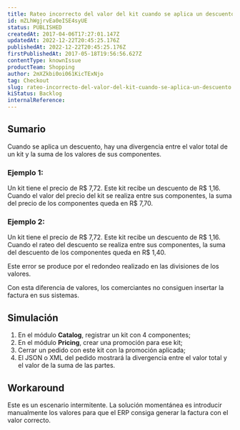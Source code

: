 ```yaml
---
title: Rateo incorrecto del valor del kit cuando se aplica un descuento
id: mZLhWgjrvEa0eISE4syUE
status: PUBLISHED
createdAt: 2017-04-06T17:27:01.147Z
updatedAt: 2022-12-22T20:45:25.176Z
publishedAt: 2022-12-22T20:45:25.176Z
firstPublishedAt: 2017-05-18T19:56:56.627Z
contentType: knownIssue
productTeam: Shopping
author: 2mXZkbi0oi061KicTExNjo
tag: Checkout
slug: rateo-incorrecto-del-valor-del-kit-cuando-se-aplica-un-descuento
kiStatus: Backlog
internalReference: 
---
```


## Sumario

Cuando se aplica un descuento, hay una divergencia entre el valor total de un kit y la suma de los valores de sus componentes.

### Ejemplo 1:

Un kit tiene el precio de R$ 7,72. Este kit recibe un descuento de R$ 1,16. Cuando el valor del precio del kit se realiza entre sus componentes, la suma del precio de los componentes queda en R$ 7,70.

### Ejemplo 2:

Un kit tiene el precio de R$ 7,72. Este kit recibe un descuento de R$ 1,16. Cuando el rateo del descuento se realiza entre sus componentes, la suma del descuento de los componentes queda en R$ 1,40.

Este error se produce por el redondeo realizado en las divisiones de los valores.

Con esta diferencia de valores, los comerciantes no consiguen insertar la factura en sus sistemas.

## Simulación

1. En el módulo **Catalog**, registrar un kit con 4 componentes;
2. En el módulo **Pricing**, crear una promoción para ese kit;
3. Cerrar un pedido con este kit con la promoción aplicada;
4. El JSON o XML del pedido mostrará la divergencia entre el valor total y el valor de la suma de las partes.

## Workaround

Este es un escenario intermitente. La solución momentánea es introducir manualmente los valores para que el ERP consiga generar la factura con el valor correcto.

